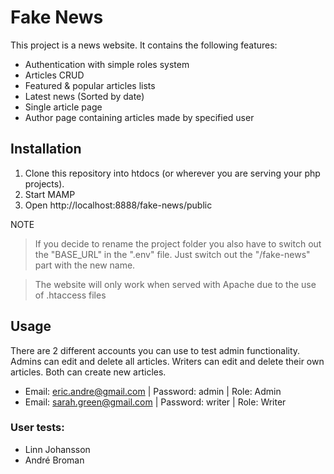 # Fake News
This project is a news website. 
It contains the following features:
- Authentication with simple roles system
- Articles CRUD
- Featured & popular articles lists
- Latest news (Sorted by date)
- Single article page
- Author page containing articles made by specified user

## Installation
1. Clone this repository into htdocs (or wherever you are serving your php projects).
2. Start MAMP
3. Open http://localhost:8888/fake-news/public

NOTE
  >If you decide to rename the project folder you also have to switch out the "BASE_URL" in the ".env" file. Just switch out the "/fake-news" part with the new name.
  
  >The website will only work when served with Apache due to the use of .htaccess files

## Usage
There are 2 different accounts you can use to test admin functionality.
Admins can edit and delete all articles. Writers can edit and delete their own articles.
Both can create new articles.
- Email: eric.andre@gmail.com | Password: admin | Role: Admin
- Email: sarah.green@gmail.com | Password: writer | Role: Writer

### User tests: 
- Linn Johansson
- André Broman

